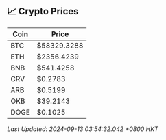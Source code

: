 ## 📈 Crypto Prices

| Coin | Price |
| ---- | ----- |
| BTC | $58329.3288 |
| ETH | $2356.4239 |
| BNB | $541.4258 |
| CRV | $0.2783 |
| ARB | $0.5199 |
| OKB | $39.2143 |
| DOGE | $0.1025 |

_Last Updated: 2024-09-13 03:54:32.042 +0800 HKT_